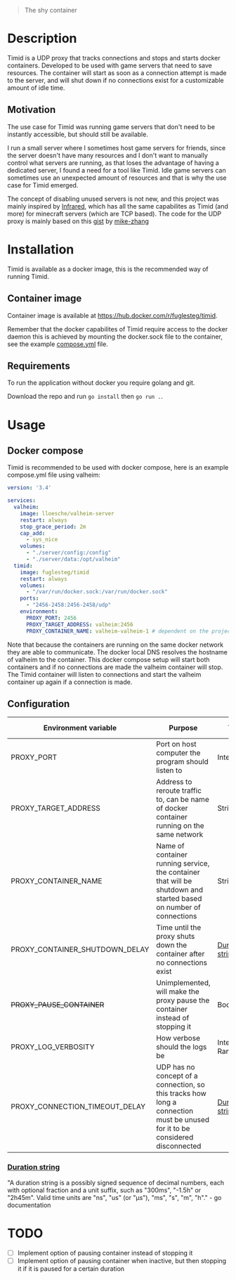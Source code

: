 > The shy container
# Description
Timid is a UDP proxy that tracks connections and stops and starts docker containers.
Developed to be used with game servers that need to save resources.
The container will start as soon as a connection attempt is made to the server, and will shut down
if no connections exist for a customizable amount of idle time.
## Motivation
The use case for Timid was running game servers that don't need to be instantly accessible,
but should still be available.

I run a small server where I sometimes host game servers for friends, since the server
doesn't have many resources and I don't want to manually control what servers are running, as that
loses the advantage of having a dedicated server, I found a need for a tool like Timid.
Idle game servers can sometimes use an unexpected amount of resources and that is why 
the use case for Timid emerged.

The concept of disabling unused servers is not new, and this project was mainly inspired by 
[Infrared](https://github.com/haveachin/infrared), which has all the same capabilites as Timid (and more) for minecraft servers (which are TCP based).
The code for the UDP proxy is mainly based on this [gist](https://gist.github.com/mike-zhang/3853251) by [mike-zhang](https://github.com/mike-zhang) 

# Installation
Timid is available as a docker image, this is the recommended way of running Timid.

## Container image
Container image is available at https://hub.docker.com/r/fuglesteg/timid.

Remember that the docker capabilites of Timid require access to the docker daemon
this is achieved by mounting the docker.sock file to the container, see the example 
[compose.yml](#docker-compose) file.

## Requirements
To run the application without docker you require golang and git.

Download the repo and run ```go install``` then ```go run .```.

# Usage
## Docker compose
Timid is recommended to be used with docker compose, here is an example compose.yml file
using valheim:
```yaml
version: '3.4'

services:
  valheim:
    image: lloesche/valheim-server
    restart: always
    stop_grace_period: 2m
    cap_add:
      - sys_nice
    volumes:
      - "./server/config:/config"
      - "./server/data:/opt/valheim"
  timid:
    image: fuglesteg/timid
    restart: always
    volumes:
      - "/var/run/docker.sock:/var/run/docker.sock"
    ports:
      - "2456-2458:2456-2458/udp"
    environment:
      PROXY_PORT: 2456
      PROXY_TARGET_ADDRESS: valheim:2456
      PROXY_CONTAINER_NAME: valheim-valheim-1 # dependent on the project being name valheim
```

Note that because the containers are running on the same docker network they are able to communicate.
The docker local DNS resolves the hostname of valheim to the container.
This docker compose setup will start both containers and if no connections are made the valheim container will stop.
The Timid container will listen to connections and start the valheim container up again if a connection is made.

## Configuration

|Environment variable| Purpose | Type | Default Value |
|---|---|---|---|
|PROXY_PORT| Port on host computer the program should listen to|Integer| Unset & required |
|PROXY_TARGET_ADDRESS| Address to reroute traffic to, can be name of docker container running on the same network| String\|/URL| Unset & required |
|PROXY_CONTAINER_NAME| Name of container running service, the container that will be shutdown and started based on number of connections| String| Unset & required |
|PROXY_CONTAINER_SHUTDOWN_DELAY| Time until the proxy shuts down the container after no connections exist| <a href="#duration-string">Duration string</a>| 1 minute |
|<s>PROXY_PAUSE_CONTAINER</s>| Unimplemented, will make the proxy pause the container instead of stopping it| Boolean| false |
|PROXY_LOG_VERBOSITY| How verbose should the logs be| Integer, Range 1-6| 1 |
|PROXY_CONNECTION_TIMEOUT_DELAY| UDP has no concept of a connection, so this tracks how long a connection must be unused for it to be considered disconnected| <a href="#duration-string">Duration string</a> | 1 minute |

### [Duration string](https://pkg.go.dev/time#ParseDuration)
"A duration string is a possibly signed sequence of decimal numbers, each with optional fraction and a unit suffix, such as "300ms", "-1.5h" or "2h45m". Valid time units are "ns", "us" (or "µs"), "ms", "s", "m", "h"."
\- go documentation

# TODO
- [ ] Implement option of pausing container instead of stopping it
- [ ] Implement option of pausing container when inactive, but then stopping it if it is paused for a certain duration

